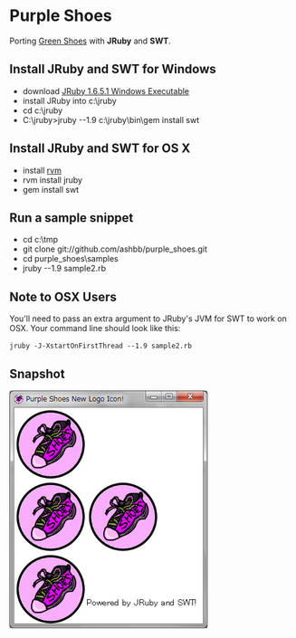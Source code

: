 Purple Shoes
==========

Porting [Green Shoes](https://github.com/ashbb/green_shoes) with **JRuby** and **SWT**. 

Install JRuby and SWT for Windows
----------------------------------

- download [JRuby 1.6.5.1 Windows Executable](http://jruby.org/download)
- install JRuby into c:\jruby
- cd c:\jruby
- C:\jruby>jruby --1.9 c:\jruby\bin\gem install swt

Install JRuby and SWT for OS X
------------------------------

- install [rvm](http://beginrescueend.com/)
- rvm install jruby
- gem install swt

Run a sample snippet
--------------------

- cd c:\tmp
- git clone git://github.com/ashbb/purple_shoes.git
- cd purple_shoes\samples
- jruby --1.9 sample2.rb


Note to OSX Users
-----------------

You'll need to pass an extra argument to JRuby's JVM for SWT to work on OSX.  Your command line should look like this:

```
jruby -J-XstartOnFirstThread --1.9 sample2.rb
```


Snapshot
---------

![snapshot](https://github.com/ashbb/purple_shoes/raw/master/snapshots/sample2.png)
